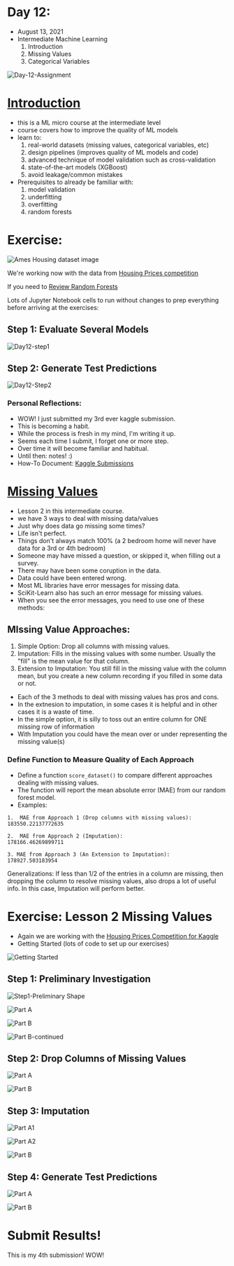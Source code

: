 # Day 12:
* August 13, 2021
* Intermediate Machine Learning 
  1. Introduction 
  2. Missing Values 
  3. Categorical Variables 

![Day-12-Assignment](https://github.com/EO4wellness/T-I-L/blob/main/AI-ML-NLP/Kaggle/Images/Day-12-Assignment.jpg)

# [Introduction](https://www.kaggle.com/alexisbcook/introduction)
* this is a ML micro course at the intermediate level 
* course covers how to improve the quality of ML models 
* learn to: 
  1. real-world datasets (missing values, categorical variables, etc) 
  2. design pipelines (improves quality of ML models and code) 
  3. advanced technique of model validation such as cross-validation 
  4. state-of-the-art models (XGBoost) 
  5. avoid leakage/common mistakes 
* Prerequisites to already be familiar with: 
  1. model validation 
  2. underfitting
  3. overfitting
  4. random forests 

# Exercise: 
![Ames Housing dataset image](https://i.imgur.com/lTJVG4e.png)


We're working now with the data from [Housing Prices competition](https://www.kaggle.com/c/home-data-for-ml-course)

If you need to [Review Random Forests](https://www.kaggle.com/dansbecker/random-forests)

Lots of Jupyter Notebook cells to run without changes to prep everything before arriving at the exercises: 

## Step 1: Evaluate Several Models 
![Day12-step1](https://github.com/EO4wellness/T-I-L/blob/main/AI-ML-NLP/Kaggle/Images/Day-12-exercise-step1.jpg)


## Step 2: Generate Test Predictions
![Day12-Step2](https://github.com/EO4wellness/T-I-L/blob/main/AI-ML-NLP/Kaggle/Images/Day-12-exercises_step2.jpg)

### Personal Reflections: 
* WOW!  I just submitted my 3rd ever kaggle submission.  
* This is becoming a habit.  
* While the process is fresh in my mind, I'm writing it up. 
* Seems each time I submit, I forget one or more step. 
* Over time it will become familiar and habitual. 
* Until then: notes!  :) 
* How-To Document: [Kaggle Submissions](https://github.com/EO4wellness/T-I-L/blob/main/AI-ML-NLP/Kaggle/Kaggle-Submissions_How-To.md)

# [Missing Values](https://www.kaggle.com/alexisbcook/missing-values)
* Lesson 2 in this intermediate course. 
* we have 3 ways to deal with missing data/values 
* Just why does data go missing some times?  
* Life isn't perfect.  
* Things don't always match 100% (a 2 bedroom home will never have data for a 3rd or 4th bedroom) 
* Someone may have missed a question, or skipped it, when filling out a survey. 
* There may have been some coruption in the data. 
* Data could have been entered wrong. 
* Most ML libraries have error messages for missing data. 
* SciKit-Learn also has such an error message for missing values. 
* When you see the error messages, you need to use one of these methods: 

## MIssing Value Approaches: 
1. Simple Option: Drop all columns with missing values. 
2. Imputation: Fills in the missing values with some number. Usually the "fill" is the mean value for that column. 
3. Extension to Imputation: You still fill in the missing value with the column mean, but you create a new column 
   recording if you filled in some data or not. 
   
* Each of the 3 methods to deal with missing values has pros and cons. 
* In the extnesion to imputation, in some cases it is helpful and in other cases it is a waste of time. 
* In the simple option, it is silly to toss out an entire column for ONE missing row of information 
* With Imputation you could have the mean over or under representing the missing value(s) 

### Define Function to Measure Quality of Each Approach 
* Define a function ```score_dataset()``` to compare different approaches dealing with missing values. 
* The function will report the mean absolute error (MAE) from our random forest model. 
* Examples: 
```
1.  MAE from Approach 1 (Drop columns with missing values):
183550.22137772635 

2.  MAE from Approach 2 (Imputation):
178166.46269899711

3. MAE from Approach 3 (An Extension to Imputation):
178927.503183954 
```

Generalizations:  If less than 1/2 of the entries in a column are missing, then dropping the column to resolve missing values, also drops a lot of useful info. In this case, Imputation will perform better. 

# Exercise: Lesson 2 Missing Values 
* Again we are working with the [Housing Prices Competition for Kaggle](https://www.kaggle.com/c/home-data-for-ml-course)
* Getting Started (lots of code to set up our exercises) 

![Getting Started](https://github.com/EO4wellness/T-I-L/blob/main/AI-ML-NLP/Kaggle/Images/Day-12-missing-data-getting-started.jpg) 

## Step 1: Preliminary Investigation 

![Step1-Preliminary Shape](https://github.com/EO4wellness/T-I-L/blob/main/AI-ML-NLP/Kaggle/Images/Day-12-Step1-exercise.jpg) 

![Part A](https://github.com/EO4wellness/T-I-L/blob/main/AI-ML-NLP/Kaggle/Images/Day-12-Step1-PartA-exercise.jpg)

![Part B](https://github.com/EO4wellness/T-I-L/blob/main/AI-ML-NLP/Kaggle/Images/Day-12-Step1-PartB-exercise1.jpg)

![Part B-continued](https://github.com/EO4wellness/T-I-L/blob/main/AI-ML-NLP/Kaggle/Images/Day-12-Step1-PartB-exercise2.jpg)


## Step 2: Drop Columns of Missing Values  

![Part A](https://github.com/EO4wellness/T-I-L/blob/main/AI-ML-NLP/Kaggle/Images/Day-12-Step2-exercise.jpg)

![Part B](https://github.com/EO4wellness/T-I-L/blob/main/AI-ML-NLP/Kaggle/Images/Day-12-Step2b-exercise.jpg)


## Step 3: Imputation 

![Part A1](https://github.com/EO4wellness/T-I-L/blob/main/AI-ML-NLP/Kaggle/Images/Day-12-Step3-exercise.jpg)

![Part A2](https://github.com/EO4wellness/T-I-L/blob/main/AI-ML-NLP/Kaggle/Images/Day-12-Step3-a2-exercise.jpg)

![Part B](https://github.com/EO4wellness/T-I-L/blob/main/AI-ML-NLP/Kaggle/Images/Day-12-Step3b-exercise.jpg)

## Step 4: Generate Test Predictions 

![Part A]()

![Part B]()

# Submit Results! 
This is my 4th submission!  WOW!  
